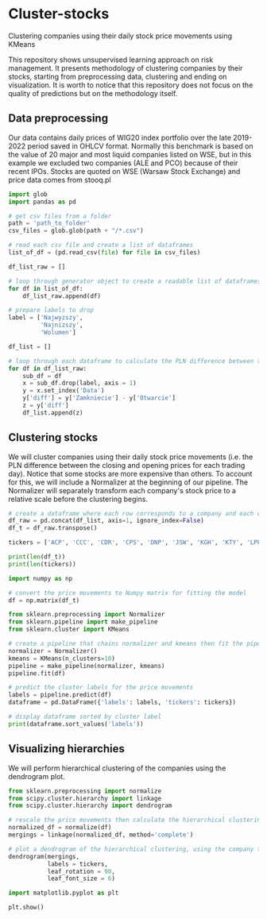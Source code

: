 # Cluster-stocks
Clustering companies using their daily stock price movements using KMeans

This repository shows unsupervised learning approach on risk management. It presents methodology of clustering companies by their stocks, starting from preprocessing data, clustering and ending on visualization. It is worth to notice that this repository does not focus on the quality of predictions but on the methodology itself.

## Data preprocessing
Our data contains daily prices of WIG20 index portfolio over the late 2019-2022 period saved in OHLCV format. Normally this benchmark is based on the value of 20 major and most liquid companies listed on WSE, but in this example we excluded two companies (ALE and PCO) because of their recent IPOs. Stocks are quoted on WSE (Warsaw Stock Exchange) and price data comes from stooq.pl

```python
import glob
import pandas as pd

# get csv files from a folder
path = 'path_to_folder'
csv_files = glob.glob(path + "/*.csv")

# read each csv file and create a list of dataframes
list_of_df = (pd.read_csv(file) for file in csv_files)

df_list_raw = []

# loop through generator object to create a readable list of dataframes 
for df in list_of_df:
    df_list_raw.append(df)

# prepare labels to drop
label = ['Najwyzszy',
         'Najnizszy',
         'Wolumen']

df_list = []

# loop through each dataframe to calculate the PLN difference between the closing and opening prices for each trading day
for df in df_list_raw:
    sub_df = df
    x = sub_df.drop(label, axis = 1)
    y = x.set_index('Data')
    y['diff'] = y['Zamkniecie'] - y['Otwarcie']
    z = y['diff']
    df_list.append(z)
```
## Clustering stocks
We will cluster companies using their daily stock price movements (i.e. the PLN difference between the closing and opening prices for each trading day). Notice that some stocks are more expensive than others. To account for this, we will include a Normalizer at the beginning of our pipeline. The Normalizer will separately transform each company's stock price to a relative scale before the clustering begins.

```python
# create a dataframe where each row corresponds to a company and each column corresponds to a trading day
df_raw = pd.concat(df_list, axis=1, ignore_index=False)
df_t = df_raw.transpose()

tickers = ['ACP', 'CCC', 'CDR', 'CPS', 'DNP', 'JSW', 'KGH', 'KTY', 'LPP', 'MBK', 'OPL', 'PEO', 'PGE', 'PGN', 'PKN', 'PKO', 'PZU', 'SPL']

print(len(df_t))
print(len(tickers))

import numpy as np

# convert the price movements to Numpy matrix for fitting the model
df = np.matrix(df_t)

from sklearn.preprocessing import Normalizer
from sklearn.pipeline import make_pipeline
from sklearn.cluster import KMeans

# create a pipeline that chains normalizer and kmeans then fit the pipeline to the df array
normalizer = Normalizer()
kmeans = KMeans(n_clusters=10)
pipeline = make_pipeline(normalizer, kmeans)
pipeline.fit(df)

# predict the cluster labels for the price movements
labels = pipeline.predict(df)
dataframe = pd.DataFrame({'labels': labels, 'tickers': tickers})

# display dataframe sorted by cluster label
print(dataframe.sort_values('labels'))
```
## Visualizing hierarchies
We will perform hierarchical clustering of the companies using the dendrogram plot.

```python
from sklearn.preprocessing import normalize
from scipy.cluster.hierarchy import linkage
from scipy.cluster.hierarchy import dendrogram

# rescale the price movements then calculate the hierarchical clustering, using 'complete' linkage
normalized_df = normalize(df)
mergings = linkage(normalized_df, method='complete')

# plot a dendrogram of the hierarchical clustering, using the company tickers as the labels
dendrogram(mergings,
           labels = tickers,
           leaf_rotation = 90,
           leaf_font_size = 6)

import matplotlib.pyplot as plt

plt.show()
```
